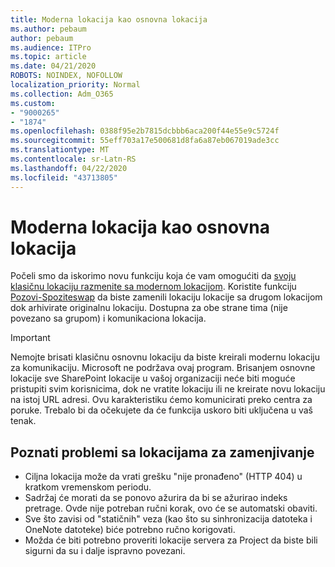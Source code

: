 ```yaml
---
title: Moderna lokacija kao osnovna lokacija
ms.author: pebaum
author: pebaum
ms.audience: ITPro
ms.topic: article
ms.date: 04/21/2020
ROBOTS: NOINDEX, NOFOLLOW
localization_priority: Normal
ms.collection: Adm_O365
ms.custom:
- "9000265"
- "1874"
ms.openlocfilehash: 0388f95e2b7815dcbbb6aca200f44e55e9c5724f
ms.sourcegitcommit: 55eff703a17e500681d8fa6a87eb067019ade3cc
ms.translationtype: MT
ms.contentlocale: sr-Latn-RS
ms.lasthandoff: 04/22/2020
ms.locfileid: "43713805"
---
```

# <a name="modern-site-as-root-site"></a>Moderna lokacija kao osnovna lokacija

Počeli smo da iskorimo novu funkciju koja će vam omogućiti da [svoju klasičnu lokaciju razmenite sa modernom lokacijom](https://docs.microsoft.com/sharepoint/modern-root-site). Koristite funkciju [Pozovi-Spoziteswap](https://docs.microsoft.com/powershell/module/sharepoint-online/invoke-spositeswap?view=sharepoint-ps) da biste zamenili lokaciju lokacije sa drugom lokacijom dok arhivirate originalnu lokaciju. Dostupna za obe strane tima (nije povezano sa grupom) i komunikaciona lokacija.

>[!Important]
> Nemojte brisati klasičnu osnovnu lokaciju da biste kreirali modernu lokaciju za komunikaciju. Microsoft ne podržava ovaj program. Brisanjem osnovne lokacije sve SharePoint lokacije u vašoj organizaciji neće biti moguće pristupiti svim korisnicima, dok ne vratite lokaciju ili ne kreirate novu lokaciju na istoj URL adresi. Ovu karakteristiku ćemo komunicirati preko centra za poruke. Trebalo bi da očekujete da će funkcija uskoro biti uključena u vaš tenak.

## <a name="known-issues-with-swapping-sites"></a>Poznati problemi sa lokacijama za zamenjivanje
- Ciljna lokacija može da vrati grešku "nije pronađeno" (HTTP 404) u kratkom vremenskom periodu.
- Sadržaj će morati da se ponovo ažurira da bi se ažurirao indeks pretrage. Ovde nije potreban ručni korak, ovo će se automatski obaviti.
- Sve što zavisi od "statičnih" veza (kao što su sinhronizacija datoteka i OneNote datoteke) biće potrebno ručno korigovati.
- Možda će biti potrebno proveriti lokacije servera za Project da biste bili sigurni da su i dalje ispravno povezani. 
